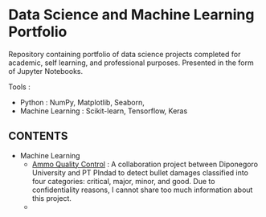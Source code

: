 # Data Science and Machine Learning Portfolio

Repository containing portfolio of data science projects completed for academic, self learning, and professional purposes. Presented in the form of Jupyter Notebooks.

Tools :
* Python : NumPy, Matplotlib, Seaborn, 
* Machine Learning : Scikit-learn, Tensorflow, Keras

## CONTENTS

* Machine Learning  
  * [Ammo Quality Control](https://github.com/ronnymunthe99/Portfolio_Data_Science/blob/main/Ammo_QC.ipynb) : A collaboration project between Diponegoro University and PT PIndad to detect bullet damages classified into four categories: critical, major, minor, and good. Due to confidentiality reasons, I cannot share too much information about this project.
  * 

